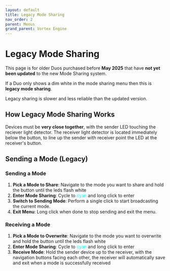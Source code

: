 ```yaml
---
layout: default
title: Legacy Mode Sharing
nav_order: 2
parent: Menus
grand_parent: Vortex Engine
---
```


# Legacy Mode Sharing

This page is for older Duos purchased before **May 2025** that have **not yet been updated** to the new Mode Sharing system.

If a Duo only shows a dim white in the mode sharing menu then this is **legacy mode sharing**.

Legacy sharing is slower and less reliable than the updated version.

## How Legacy Mode Sharing Works

Devices must be **very close together**, with the sender LED touching the reciever light detector.  The receiver light detector is located immediately below the button, to line up the sender with receiver point the LED at the receiver's button.

## Sending a Mode (Legacy)

### Sending a Mode
1. **Pick a Mode to Share**: Navigate to the mode you want to share and hold the button until the leds flash white
2. **Enter Mode Sharing**: Cycle to <span style="color: #00ffff;">cyan</span> and long click to enter
3. **Switch to Sending Mode**: Perform a single click to start broadcasting the current mode.
4. **Exit Menu**: Long click when done to stop sending and exit the menu.

### Receiving a Mode
1. **Pick a Mode to Overwrite**: Navigate to the mode you want to overwrite and hold the button until the leds flash white
2. **Enter Mode Sharing**: Cycle to <span style="color: #00ffff;">cyan</span> and long click to enter
3. **Receive Mode**: Hold the sender device up to the receiver, with the navigation buttons facing each other, the receiver will automatically save and exit when a mode is successfully received 